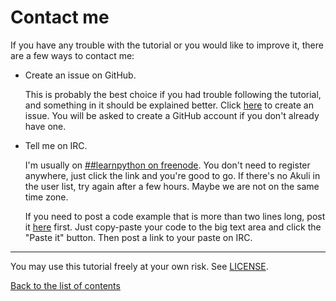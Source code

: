 # Contact me

If you have any trouble with the tutorial or you would like to improve
it, there are a few ways to contact me:

- Create an issue on GitHub.

    This is probably the best choice if you had trouble following the
    tutorial, and something in it should be explained better. Click
    [here](https://github.com/Akuli/python-tutorial/issues/new) to
    create an issue. You will be asked to create a GitHub account if you
    don't already have one.

- Tell me on IRC.

    I'm usually on
    [##learnpython on freenode](https://kiwiirc.com/client/chat.freenode.net/##learnpython).
    You don't need to register anywhere, just click the link and you're
    good to go. If there's no Akuli in the user list, try again after a
    few hours. Maybe we are not on the same time zone.

    If you need to post a code example that is more than two lines long,
    post it [here](http://dpaste.com/) first. Just copy-paste your code
    to the big text area and click the "Paste it" button. Then post a
    link to your paste on IRC.

***

You may use this tutorial freely at your own risk. See [LICENSE](LICENSE).

[Back to the list of contents](README.md)
